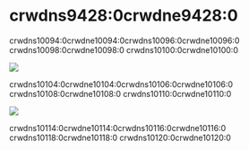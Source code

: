 # crwdns9428:0crwdne9428:0

crwdns10094:0crwdne10094:0crwdns10096:0crwdne10096:0 crwdns10098:0crwdne10098:0 crwdns10100:0crwdne10100:0

![](crwdns10102:0crwdne10102:0)

crwdns10104:0crwdne10104:0crwdns10106:0crwdne10106:0 crwdns10108:0crwdne10108:0 crwdns10110:0crwdne10110:0

![](crwdns10112:0crwdne10112:0)

crwdns10114:0crwdne10114:0crwdns10116:0crwdne10116:0 crwdns10118:0crwdne10118:0 crwdns10120:0crwdne10120:0
